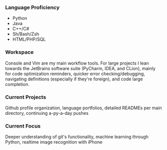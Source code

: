 ### Language Proficiency
 
- Python
- Java
- C++/C#
- Sh/Bash/Zsh
- HTML/PHP/SQL

### Workspace

Console and Vim are my main workflow tools. For large projects I lean towards
the JetBrains software suite (PyCharm, IDEA, and CLion), mainly for code
optimization reminders, quicker error checking/debugging, navigating
definitions (especially if they're foreign), and code large completion.

### Current Projects
 
Github profile organization, language portfolios, detailed READMEs per main 
directory, continuing a-py-a-day pushes

### Current Focus

Deeper understanding of git's functionality, machine learning through Python,
realtime image recognition with iPhone


